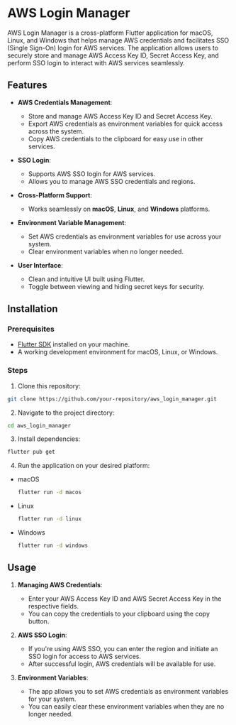 # AWS Login Manager

AWS Login Manager is a cross-platform Flutter application for macOS, Linux, and Windows that helps manage AWS credentials and facilitates SSO (Single Sign-On) login for AWS services. The application allows users to securely store and manage AWS Access Key ID, Secret Access Key, and perform SSO login to interact with AWS services seamlessly.

## Features

- **AWS Credentials Management**: 
  - Store and manage AWS Access Key ID and Secret Access Key.
  - Export AWS credentials as environment variables for quick access across the system.
  - Copy AWS credentials to the clipboard for easy use in other services.
  
- **SSO Login**:
  - Supports AWS SSO login for AWS services.
  - Allows you to manage AWS SSO credentials and regions.

- **Cross-Platform Support**:
  - Works seamlessly on **macOS**, **Linux**, and **Windows** platforms.

- **Environment Variable Management**:
  - Set AWS credentials as environment variables for use across your system.
  - Clear environment variables when no longer needed.

- **User Interface**:
  - Clean and intuitive UI built using Flutter.
  - Toggle between viewing and hiding secret keys for security.

## Installation

### Prerequisites
- [Flutter SDK](https://flutter.dev/docs/get-started/install) installed on your machine.
- A working development environment for macOS, Linux, or Windows.

### Steps

1. Clone this repository:
```bash
git clone https://github.com/your-repository/aws_login_manager.git
```
2. Navigate to the project directory:
```bash
cd aws_login_manager
```
3. Install dependencies:
```bash
flutter pub get
```
4. Run the application on your desired platform:
 - macOS 
    ```bash
    flutter run -d macos
    ```
 - Linux 
    ```bash
    flutter run -d linux
    ```
 - Windows 
    ```bash
    flutter run -d windows
    ```
## Usage

1. **Managing AWS Credentials**:
   - Enter your AWS Access Key ID and AWS Secret Access Key in the respective fields.
   - You can copy the credentials to your clipboard using the copy button.
 

2. **AWS SSO Login**:
   - If you're using AWS SSO, you can enter the region and initiate an SSO login for access to AWS services.
   - After successful login, AWS credentials will be available for use.

3. **Environment Variables**:
   - The app allows you to set AWS credentials as environment variables for your system.
   - You can easily clear these environment variables when they are no longer needed.
